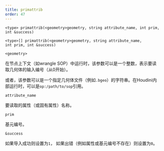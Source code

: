 ```yaml
---
title: primattrib
order: 47
---
```

`<type> primattrib(<geometry>geometry, string attribute_name, int prim, int &success)`

`<type>[] primattrib(<geometry>geometry, string attribute_name, int prim, int &success)`

`<geometry>`

在节点上下文（如wrangle SOP）中运行时，该参数可以是一个整数，表示要读取几何体的输入编号（从0开始）。

或者，该参数可以是一个指定几何体文件（例如`.bgeo`）的字符串。在Houdini内部运行时，可以是`op:/path/to/sop`引用。

`attribute_name`

要读取的属性（或固有属性）名称。

`prim`

基元编号。

`&success`

如果导入成功则设置为`1`，
如果出错（例如属性或基元编号不存在）则设置为`0`。